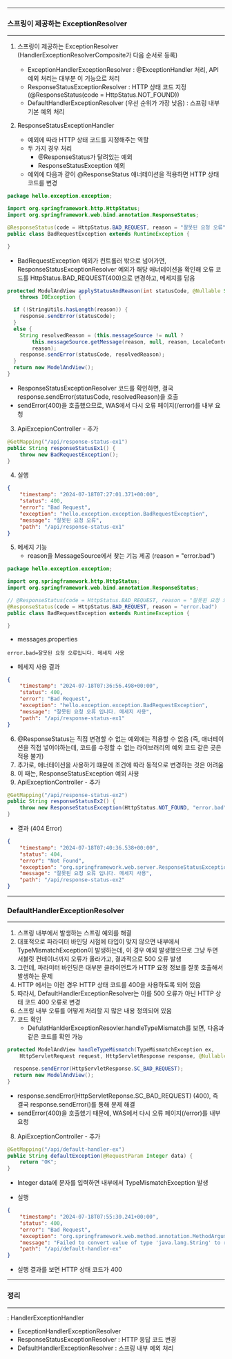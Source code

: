-----
### 스프링이 제공하는 ExceptionResolver
-----
1. 스프링이 제공하는 ExceptionResolver (HandlerExceptionResolverComposite가 다음 순서로 등록)
   - ExceptionHandlerExceptionResolver : @ExceptionHandler 처리, API 예외 처리는 대부분 이 기능으로 처리
   - ResponseStatusExceptionResolver : HTTP 상태 코드 지정 (@ResponseStatus(code = HttpStatus.NOT_FOUND))
   - DefaultHandlerExceptionResolver (우선 순위가 가장 낮음) : 스프링 내부 기본 예외 처리
  
2. ResponseStatusExceptionHandler
   - 예외에 따라 HTTP 상태 코드를 지정해주는 역할
   - 두 가지 경우 처리
     + @ResponseStatus가 달려있는 예외
     + ResponseStatusException 예외
   - 예외에 다음과 같이 @ResponseStatus 애너테이션을 적용하면 HTTP 상태 코드를 변경
```java
package hello.exception.exception;

import org.springframework.http.HttpStatus;
import org.springframework.web.bind.annotation.ResponseStatus;

@ResponseStatus(code = HttpStatus.BAD_REQUEST, reason = "잘못된 요청 오류")
public class BadRequestException extends RuntimeException {

}
```
  - BadRequestException 예외가 컨트롤러 밖으로 넘어가면, ResponseStatusExceptionResolver 예외가 해당 애너테이션을 확인해 오류 코드를 HttpStatus.BAD_REQUEST(400)으로 변경하고, 메세지를 담음
```java
protected ModelAndView applyStatusAndReason(int statusCode, @Nullable String reason, HttpServletResponse response)
    throws IOException {

  if (!StringUtils.hasLength(reason)) {
    response.sendError(statusCode);
  }
  else {
    String resolvedReason = (this.messageSource != null ?
        this.messageSource.getMessage(reason, null, reason, LocaleContextHolder.getLocale()) :
        reason);
    response.sendError(statusCode, resolvedReason);
  }
  return new ModelAndView();
}
```
  - ResponseStatusExceptionResolver 코드를 확인하면, 결국 response.sendError(statusCode, resolvedReason)을 호출
  - sendError(400)을 호출했으므로, WAS에서 다시 오류 페이지(/error)를 내부 요청

3. ApiExcepionController - 추가
```java
@GetMapping("/api/response-status-ex1")
public String responseStatusEx1() {
    throw new BadRequestException();
}
```

4. 실행
```json
{
    "timestamp": "2024-07-18T07:27:01.371+00:00",
    "status": 400,
    "error": "Bad Request",
    "exception": "hello.exception.exception.BadRequestException",
    "message": "잘못된 요청 오류",
    "path": "/api/response-status-ex1"
}
```

5. 메세지 기능
   - reason을 MessageSource에서 찾는 기능 제공 (reason = "error.bad")
```java
package hello.exception.exception;

import org.springframework.http.HttpStatus;
import org.springframework.web.bind.annotation.ResponseStatus;

// @ResponseStatus(code = HttpStatus.BAD_REQUEST, reason = "잘못된 요청 오류")
@ResponseStatus(code = HttpStatus.BAD_REQUEST, reason = "error.bad")
public class BadRequestException extends RuntimeException {

}
```

   - messages.properties
```properties
error.bad=잘못된 요청 오류입니다. 메세지 사용
```

  - 메세지 사용 결과
```json
{
    "timestamp": "2024-07-18T07:36:56.498+00:00",
    "status": 400,
    "error": "Bad Request",
    "exception": "hello.exception.exception.BadRequestException",
    "message": "잘못된 요청 오류 입니다. 메세지 사용",
    "path": "/api/response-status-ex1"
}
```

6. @ResponseStatus는 직접 변경할 수 없는 예외에는 적용할 수 없음 (즉, 애너테이션을 직접 넣어야하는데, 코드를 수정할 수 없는 라이브러리의 예외 코드 같은 곳은 적용 불가)
7. 추가로, 애너테이션을 사용하기 떄문에 조건에 따라 동적으로 변경하는 것은 어려움
8. 이 때는, ResponseStatusException 예외 사용
9. ApiExceptionController - 추가
```java
@GetMapping("/api/response-status-ex2")
public String responseStatusEx2() {
    throw new ResponseStatusException(HttpStatus.NOT_FOUND, "error.bad", new IllegalArgumentException());
}
```

  - 결과 (404 Error)
```json
{
    "timestamp": "2024-07-18T07:40:36.538+00:00",
    "status": 404,
    "error": "Not Found",
    "exception": "org.springframework.web.server.ResponseStatusException",
    "message": "잘못된 요청 오류 입니다. 메세지 사용",
    "path": "/api/response-status-ex2"
}
```

-----
### DefaultHandlerExceptionResolver
-----
1. 스프링 내부에서 발생하는 스프링 예외를 해결
2. 대표적으로 파라미터 바인딩 시점에 타입이 맞지 않으면 내부에서 TypeMismatchException이 발생하는데, 이 경우 예외 발생했으므로 그냥 두면 서블릿 컨테이너까지 오류가 올라가고, 결과적으로 500 오류 발생
3. 그런데, 파라미터 바인딩은 대부분 클라이언트가 HTTP 요청 정보를 잘못 호출해서 발생하는 문제
4. HTTP 에서는 이런 경우 HTTP 상태 코드를 400을 사용하도록 되어 있음
5. 따라서, DefaultHandlerExceptionResolver는 이를 500 오류가 아닌 HTTP 상태 코드 400 오류로 변경
6. 스프링 내부 오류를 어떻게 처리할 지 많은 내용 정의되어 있음
7. 코드 확인
   - DefulatHanlderExceptionResovler.handleTypeMismatch를 보면, 다음과 같은 코드를 확인 가능
```java
protected ModelAndView handleTypeMismatch(TypeMismatchException ex,
    HttpServletRequest request, HttpServletResponse response, @Nullable Object handler) throws IOException {

  response.sendError(HttpServletResponse.SC_BAD_REQUEST);
  return new ModelAndView();
}
```
  - response.sendError(HttpServletReponse.SC_BAD_REQUEST) (400), 즉 결국 response.sendError()를 통해 문제 해결
  - sendError(400)을 호출했기 때문에, WAS에서 다시 오류 페이지(/error)를 내부 요청

8. ApiExceptionController - 추가
```java
@GetMapping("/api/default-handler-ex")
public String defaultException(@RequestParam Integer data) {
    return "OK";
}
```

  - Integer data에 문자를 입력하면 내부에서 TypeMismatchException 발생

  - 실행
```json
{
    "timestamp": "2024-07-18T07:55:30.241+00:00",
    "status": 400,
    "error": "Bad Request",
    "exception": "org.springframework.web.method.annotation.MethodArgumentTypeMismatchException",
    "message": "Failed to convert value of type 'java.lang.String' to required type 'java.lang.Integer'; For input string: \"qqq\"",
    "path": "/api/default-handler-ex"
}
```
  - 실행 결과를 보면 HTTP 상태 코드가 400

-----
### 정리
-----
: HandlerExceptionHandler
   - ExceptionHandlerExceptionResolver
   - ResponseStatusExceptionResolver : HTTP 응답 코드 변경
   - DefaultHandlerExceptionResolver : 스프링 내부 예외 처리
